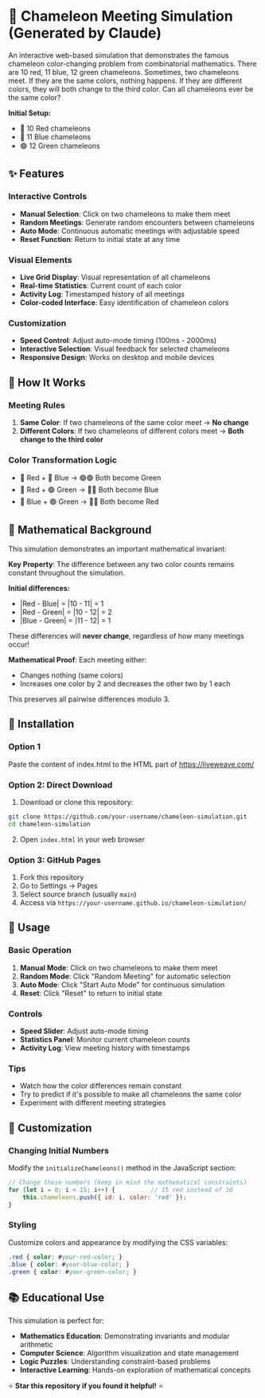 # 🦎 Chameleon Meeting Simulation (Generated by Claude)

An interactive web-based simulation that demonstrates the famous chameleon color-changing problem from combinatorial mathematics. There are 10 red, 11 blue, 12 green chameleons. Sometimes, two chameleons meet. If they are the same colors, nothing happens. If they are different colors, they will both change to the third color. Can all chameleons ever be the same color?

**Initial Setup:**
- 🔴 10 Red chameleons
- 🔵 11 Blue chameleons  
- 🟢 12 Green chameleons

## ✨ Features

### Interactive Controls
- **Manual Selection**: Click on two chameleons to make them meet
- **Random Meetings**: Generate random encounters between chameleons
- **Auto Mode**: Continuous automatic meetings with adjustable speed
- **Reset Function**: Return to initial state at any time

### Visual Elements
- **Live Grid Display**: Visual representation of all chameleons
- **Real-time Statistics**: Current count of each color
- **Activity Log**: Timestamped history of all meetings
- **Color-coded Interface**: Easy identification of chameleon colors

### Customization
- **Speed Control**: Adjust auto-mode timing (100ms - 2000ms)
- **Interactive Selection**: Visual feedback for selected chameleons
- **Responsive Design**: Works on desktop and mobile devices

## 🔬 How It Works

### Meeting Rules
1. **Same Color**: If two chameleons of the same color meet → **No change**
2. **Different Colors**: If two chameleons of different colors meet → **Both change to the third color**

### Color Transformation Logic
- 🔴 Red + 🔵 Blue → 🟢🟢 Both become Green
- 🔴 Red + 🟢 Green → 🔵🔵 Both become Blue  
- 🔵 Blue + 🟢 Green → 🔴🔴 Both become Red

## 🧮 Mathematical Background

This simulation demonstrates an important mathematical invariant:

**Key Property**: The difference between any two color counts remains constant throughout the simulation.

**Initial differences:**
- |Red - Blue| = |10 - 11| = 1
- |Red - Green| = |10 - 12| = 2  
- |Blue - Green| = |11 - 12| = 1

These differences will **never change**, regardless of how many meetings occur!

**Mathematical Proof**: Each meeting either:
- Changes nothing (same colors)
- Increases one color by 2 and decreases the other two by 1 each

This preserves all pairwise differences modulo 3.

## 🚀 Installation

### Option 1
Paste the content of index.html to the HTML part of https://liveweave.com/

### Option 2: Direct Download
1. Download or clone this repository:
```bash
git clone https://github.com/your-username/chameleon-simulation.git
cd chameleon-simulation
```

2. Open `index.html` in your web browser

### Option 3: GitHub Pages
1. Fork this repository
2. Go to Settings → Pages
3. Select source branch (usually `main`)
4. Access via `https://your-username.github.io/chameleon-simulation/`


## 🎯 Usage

### Basic Operation
1. **Manual Mode**: Click on two chameleons to make them meet
2. **Random Mode**: Click "Random Meeting" for automatic selection
3. **Auto Mode**: Click "Start Auto Mode" for continuous simulation
4. **Reset**: Click "Reset" to return to initial state

### Controls
- **Speed Slider**: Adjust auto-mode timing
- **Statistics Panel**: Monitor current chameleon counts
- **Activity Log**: View meeting history with timestamps

### Tips
- Watch how the color differences remain constant
- Try to predict if it's possible to make all chameleons the same color
- Experiment with different meeting strategies

## 🎨 Customization

### Changing Initial Numbers
Modify the `initializeChameleons()` method in the JavaScript section:

```javascript
// Change these numbers (keep in mind the mathematical constraints)
for (let i = 0; i < 15; i++) {          // 15 red instead of 10
    this.chameleons.push({ id: i, color: 'red' });
}
```

### Styling
Customize colors and appearance by modifying the CSS variables:

```css
.red { color: #your-red-color; }
.blue { color: #your-blue-color; }
.green { color: #your-green-color; }
```


## 📚 Educational Use

This simulation is perfect for:
- **Mathematics Education**: Demonstrating invariants and modular arithmetic
- **Computer Science**: Algorithm visualization and state management
- **Logic Puzzles**: Understanding constraint-based problems
- **Interactive Learning**: Hands-on exploration of mathematical concepts


⭐ **Star this repository if you found it helpful!** ⭐

